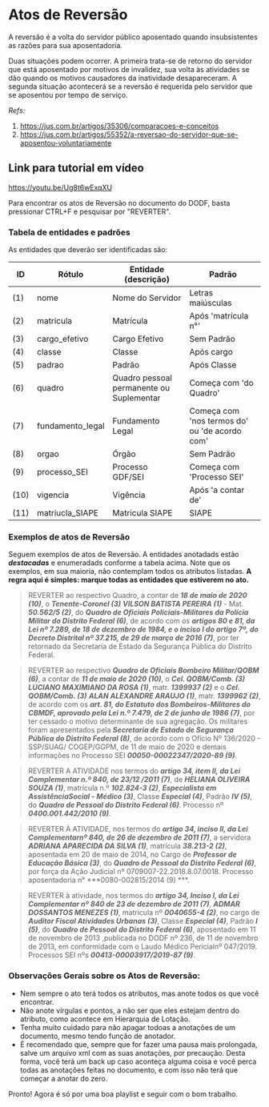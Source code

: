# Atos de Reversão

A reversão é a volta do servidor público aposentado quando insubsistentes as razões para sua aposentadoria.

Duas situações podem ocorrer. A primeira trata-se de retorno do servidor que está aposentado por motivos de invalidez, sua volta às atividades se dão quando os motivos causadores da inatividade desapareceram. A segunda situação acontecerá se a reversão é requerida pelo servidor que se aposentou por tempo de serviço.

_Refs:_
1. <a href="https://jus.com.br/artigos/35306/comparacoes-e-conceitos">https://jus.com.br/artigos/35306/comparacoes-e-conceitos</a>
2. <a href="https://jus.com.br/artigos/55352/a-reversao-do-servidor-que-se-aposentou-voluntariamente">https://jus.com.br/artigos/55352/a-reversao-do-servidor-que-se-aposentou-voluntariamente</a>

## Link para tutorial em vídeo

https://youtu.be/Ug8t6wExqXU

Para encontrar os atos de Reversão no documento do DODF, basta pressionar CTRL+F e pesquisar por "REVERTER".


### Tabela de entidades e padrões

As entidades que deverão ser identificadas são:

ID | Rótulo | Entidade (descrição)  | Padrão  
------- | ------- | ------- | -------
(1) | nome | Nome do Servidor | Letras maiúsculas
(2) | matricula | Matrícula | Após 'matrícula n°'
(3) | cargo_efetivo | Cargo Efetivo |	Sem Padrão
(4) | classe | Classe |	Após cargo
(5) | padrao | Padrão |	Após Classe
(6) | quadro | Quadro pessoal permanente ou Suplementar | Começa com 'do Quadro'
(7) | fundamento_legal | Fundamento Legal | Começa com 'nos termos do' ou 'de acordo com'
(8) | orgao | Órgão |	Sem Padrão
(9) | processo_SEI | Processo GDF/SEI | Começa com 'Processo SEI'
(10)| vigencia | Vigência | Após 'a contar de'
(11)| matriucla_SIAPE | Matricula SIAPE | SIAPE



### Exemplos de atos de Reversão

Seguem exemplos de atos de Reversão. A entidades anotadads estão ***destacadas*** e enumeradads conforme a tabela acima. Note que os exemplos, em sua maioria, não contemplam todos os atributos listadas. **A regra aqui é simples: marque todas as entidades que estiverem no ato.**

> REVERTER ao respectivo Quadro, a contar de ***18 de maio de 2020 (10)***, o ***Tenente-Coronel (3)*** ***VILSON BATISTA PEREIRA (1)*** - Mat. ***50.562/5 (2)***, do  ***Quadro  de  Oficiais  Policiais-Militares  da  Polícia  Militar  do  Distrito  Federal (6)***,  de  acordo  com os ***artigos 80 e 81, da Lei nº 7.289, de 18 de dezembro de 1984, e o inciso I do artigo 7º, do  Decreto  Distrital  nº  37.215,  de  29  de  março  de  2016 (7)***,  por  ter  retornado  da  Secretaria  de  Estado da Segurança Pública do Distrito Federal.

> REVERTER  ao  respectivo  ***Quadro  de  Oficiais  Bombeiro  Militar/QOBM (6)***,  a  contar  de  ***11  de  maio  de  2020 (10)***,  o  ***Cel.  QOBM/Comb. (3)***  ***LUCIANO  MAXIMIANO DA ROSA (1)***, matr. ***1399937 (2)*** e o ***Cel. QOBM/Comb. (3)*** ***ALAN ALEXANDRE ARAUJO (1)***, matr. ***1399962 (2)***, de acordo com os ***art. 81, do Estatuto dos Bombeiros-Militares do CBMDF, aprovado pela Lei n.º 7.479, de 2 de junho de 1986 (7)***, por ter cessado o motivo determinante de sua agregação. Os militares foram apresentados pela ***Secretaria de Estado de  Segurança  Pública  do  Distrito  Federal (8)***,  de  acordo  com  o  Ofício  Nº  136/2020  -  SSP/SUAG/ COGEP/GGPM,  de  11  de  maio  de  2020  e  demais  informações  no  Processo  SEI ***00050-00022347/2020-89 (9)***.

> REVERTER  A  ATIVIDADE  nos  termos  do  ***artigo  34,  item  II,  da  Lei  Complementar  n.º  840,  de 23/12 /2011 (7)***,  de  ***HELIANA  OLIVEIRA  SOUZA (1)***,  matrícula  n.º  ***102.824-3 (2)***,  ***Especialista  em  AssistênciaSocial  -  Médico (3)***,  Classe  ***Especial (4)***,  Padrão  ***IV (5)***,  do  ***Quadro  de  Pessoal  do  Distrito  Federal (6)***.  Processo  nº ***0400.001.442/2010 (9)***.

> REVERTER  À  ATIVIDADE,  nos  termos  do  ***artigo  34,  inciso  II,  da  Lei  Complementarnº  840,  de  26  de  dezembro  de  2011 (7)***,  a  servidora  ***ADRIANA  APARECIDA  DA  SILVA (1)***,  matrícula ***38.213-2 (2)***,  aposentada  em  20  de  maio  de  2014,  no  Cargo  de  ***Professor  de  Educação  Básica (3)***,  do  ***Quadro de  Pessoal  do  Distrito  Federal (6)***,  por  força  da  Ação  Judicial  nº  0709007-22.2018.8.07.0018.  Processo aposentadoria  n°  ***0080-002815/2014 (9) ***.

> REVERTER à atividade, nos termos  do  ***artigo  34,  Inciso  I,  da  Lei  Complementar  nº  840  de  23  de  dezembro  de  2011 (7)***,  ***ADMAR  DOSSANTOS  MENEZES (1)***,  matricula  nº  ***0040655-4 (2)***,  no  cargo  de  ***Auditor  Fiscal  Atividades  Urbanas (3)***,  Classe ***Especial (4)***,  Padrão ***I (5)***,  do  ***Quadro  de  Pessoal  do  Distrito  Federal (6)***,  aposentado  em  11  de  novembro  de  2013 ,publicada  no  DODF  nº  236,  de  11  de  novembro  de  2013,  em  conformidade  com  o  Laudo  Médico  Pericialnº  047/2019.  Processos  SEI  nºs  ***00413-00003917/2019-87 (9)***.



### Observações Gerais sobre os Atos de Reversão:

* Nem sempre o ato terá todos os atributos, mas anote todos os que você encontrar.  
* Não anote vírgulas e pontos, a não ser que eles estejam dentro do atributo, como acontece em Hierarquia de Lotação.  
* Tenha muito cuidado para não apagar todoas a anotações de um documento, mesmo tendo função de anotador.
* É recomendado que, sempre que for fazer uma pausa mais prolongada, salve um arquivo xml com as suas anotações, por precaução. Desta forma, você terá um back up caso aconteça alguma coisa e você perca todas as anotações feitas no documento, e com isso não terá que começar a anotar do zero.



Pronto! Agora é só por uma boa playlist e seguir com o bom trabalho.
